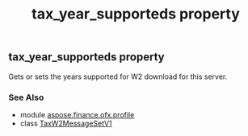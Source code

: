 ﻿---
title: tax_year_supporteds property
second_title: Aspose.Finance for Python via .NET API References
description: 
type: docs
weight: 50
url: /python-net/aspose.finance.ofx.profile/taxw2messagesetv1/tax_year_supporteds/
is_root: false
---

## tax_year_supporteds property


Gets or sets the years supported for W2 download for this server.

### See Also
* module [aspose.finance.ofx.profile](../../)
* class [TaxW2MessageSetV1](/finance/python-net/aspose.finance.ofx.profile/taxw2messagesetv1)
